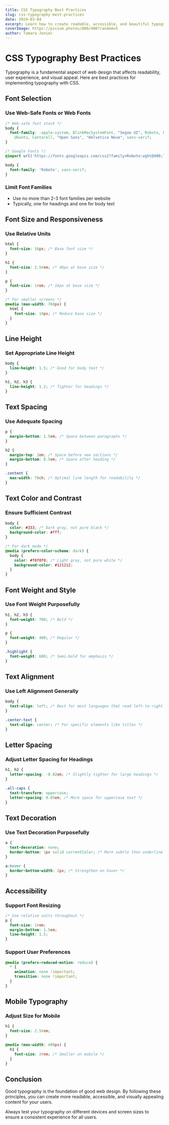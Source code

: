 ```yaml
---
title: CSS Typography Best Practices
slug: css-typography-best-practices
date: 2024-03-04
excerpt: Learn how to create readable, accessible, and beautiful typography with CSS.
coverImage: https://picsum.photos/800/400?random=5
author: Tamara Joniec
---
```


# CSS Typography Best Practices

Typography is a fundamental aspect of web design that affects readability, user experience, and visual appeal. Here are best practices for implementing typography with CSS.

## Font Selection

### Use Web-Safe Fonts or Web Fonts

```css
/* Web-safe font stack */
body {
  font-family: -apple-system, BlinkMacSystemFont, "Segoe UI", Roboto, Oxygen,
    Ubuntu, Cantarell, "Open Sans", "Helvetica Neue", sans-serif;
}

/* Google Fonts */
@import url('https://fonts.googleapis.com/css2?family=Roboto:wght@400;700&display=swap');

body {
  font-family: 'Roboto', sans-serif;
}
```

### Limit Font Families

- Use no more than 2-3 font families per website
- Typically, one for headings and one for body text

## Font Size and Responsiveness

### Use Relative Units

```css
html {
  font-size: 16px; /* Base font size */
}

h1 {
  font-size: 2.5rem; /* 40px at base size */
}

p {
  font-size: 1rem; /* 16px at base size */
}

/* For smaller screens */
@media (max-width: 768px) {
  html {
    font-size: 14px; /* Reduce base size */
  }
}
```

## Line Height

### Set Appropriate Line Height

```css
body {
  line-height: 1.5; /* Good for body text */
}

h1, h2, h3 {
  line-height: 1.2; /* Tighter for headings */
}
```

## Text Spacing

### Use Adequate Spacing

```css
p {
  margin-bottom: 1.5em; /* Space between paragraphs */
}

h2 {
  margin-top: 2em; /* Space before new sections */
  margin-bottom: 0.5em; /* Space after heading */
}

.content {
  max-width: 70ch; /* Optimal line length for readability */
}
```

## Text Color and Contrast

### Ensure Sufficient Contrast

```css
body {
  color: #333; /* Dark gray, not pure black */
  background-color: #fff;
}

/* For dark mode */
@media (prefers-color-scheme: dark) {
  body {
    color: #f0f0f0; /* Light gray, not pure white */
    background-color: #121212;
  }
}
```

## Font Weight and Style

### Use Font Weight Purposefully

```css
h1, h2, h3 {
  font-weight: 700; /* Bold */
}

p {
  font-weight: 400; /* Regular */
}

.highlight {
  font-weight: 600; /* Semi-bold for emphasis */
}
```

## Text Alignment

### Use Left Alignment Generally

```css
body {
  text-align: left; /* Best for most languages that read left-to-right */
}

.center-text {
  text-align: center; /* For specific elements like titles */
}
```

## Letter Spacing

### Adjust Letter Spacing for Headings

```css
h1, h2 {
  letter-spacing: -0.02em; /* Slightly tighter for large headings */
}

.all-caps {
  text-transform: uppercase;
  letter-spacing: 0.05em; /* More space for uppercase text */
}
```

## Text Decoration

### Use Text Decoration Purposefully

```css
a {
  text-decoration: none;
  border-bottom: 1px solid currentColor; /* More subtle than underline */
}

a:hover {
  border-bottom-width: 2px; /* Strengthen on hover */
}
```

## Accessibility

### Support Font Resizing

```css
/* Use relative units throughout */
p {
  font-size: 1rem;
  margin-bottom: 1.5em;
  line-height: 1.5;
}
```

### Support User Preferences

```css
@media (prefers-reduced-motion: reduce) {
  * {
    animation: none !important;
    transition: none !important;
  }
}
```

## Mobile Typography

### Adjust Size for Mobile

```css
h1 {
  font-size: 2.5rem;
}

@media (max-width: 480px) {
  h1 {
    font-size: 2rem; /* Smaller on mobile */
  }
}
```

## Conclusion

Good typography is the foundation of good web design. By following these principles, you can create more readable, accessible, and visually appealing content for your users.

Always test your typography on different devices and screen sizes to ensure a consistent experience for all users. 